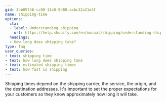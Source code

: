 ```yaml
---
gid: 3bb89746-cc90-11e8-9d80-acbc32a21e3f
name: shipping-time
options:
  cta:
  - label: Understanding shipping
    url: https://help.shopify.com/en/manual/shipping/understanding-shipping
  headings:
  - How long does shipping take?
type: faq
user_queries:
- text: shipping time
- text: how long does shipping take
- text: estimated shipping times
- text: how fast is shipping
---
```


Shipping times depend on the shipping carrier, the service, the origin, and the destination addresses. It's important to set the proper expectations for your customers so they know approximately how long it will take.
